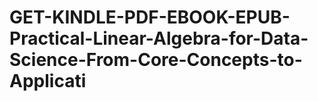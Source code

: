 # GET-KINDLE-PDF-EBOOK-EPUB-Practical-Linear-Algebra-for-Data-Science-From-Core-Concepts-to-Applicati